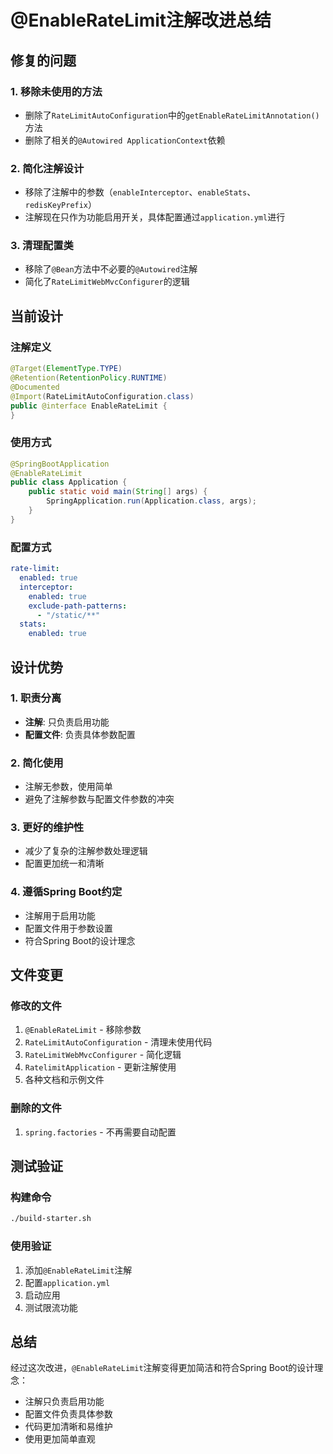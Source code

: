 # @EnableRateLimit注解改进总结

## 修复的问题

### 1. 移除未使用的方法
- 删除了`RateLimitAutoConfiguration`中的`getEnableRateLimitAnnotation()`方法
- 删除了相关的`@Autowired ApplicationContext`依赖

### 2. 简化注解设计
- 移除了注解中的参数（`enableInterceptor`、`enableStats`、`redisKeyPrefix`）
- 注解现在只作为功能启用开关，具体配置通过`application.yml`进行

### 3. 清理配置类
- 移除了`@Bean`方法中不必要的`@Autowired`注解
- 简化了`RateLimitWebMvcConfigurer`的逻辑

## 当前设计

### 注解定义
```java
@Target(ElementType.TYPE)
@Retention(RetentionPolicy.RUNTIME)
@Documented
@Import(RateLimitAutoConfiguration.class)
public @interface EnableRateLimit {
}
```

### 使用方式
```java
@SpringBootApplication
@EnableRateLimit
public class Application {
    public static void main(String[] args) {
        SpringApplication.run(Application.class, args);
    }
}
```

### 配置方式
```yaml
rate-limit:
  enabled: true
  interceptor:
    enabled: true
    exclude-path-patterns:
      - "/static/**"
  stats:
    enabled: true
```

## 设计优势

### 1. 职责分离
- **注解**: 只负责启用功能
- **配置文件**: 负责具体参数配置

### 2. 简化使用
- 注解无参数，使用简单
- 避免了注解参数与配置文件参数的冲突

### 3. 更好的维护性
- 减少了复杂的注解参数处理逻辑
- 配置更加统一和清晰

### 4. 遵循Spring Boot约定
- 注解用于启用功能
- 配置文件用于参数设置
- 符合Spring Boot的设计理念

## 文件变更

### 修改的文件
1. `@EnableRateLimit` - 移除参数
2. `RateLimitAutoConfiguration` - 清理未使用代码
3. `RateLimitWebMvcConfigurer` - 简化逻辑
4. `RatelimitApplication` - 更新注解使用
5. 各种文档和示例文件

### 删除的文件
1. `spring.factories` - 不再需要自动配置

## 测试验证

### 构建命令
```bash
./build-starter.sh
```

### 使用验证
1. 添加`@EnableRateLimit`注解
2. 配置`application.yml`
3. 启动应用
4. 测试限流功能

## 总结

经过这次改进，`@EnableRateLimit`注解变得更加简洁和符合Spring Boot的设计理念：
- 注解只负责启用功能
- 配置文件负责具体参数
- 代码更加清晰和易维护
- 使用更加简单直观
